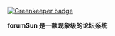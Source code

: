 
[![Greenkeeper badge](https://badges.greenkeeper.io/JingLMalan/forumSun.svg)](https://greenkeeper.io/)

**forumSun 是一款现象级的论坛系统**